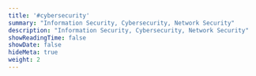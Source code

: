 ```yaml
---
title: '#cybersecurity'
summary: "Information Security, Cybersecurity, Network Security"
description: "Information Security, Cybersecurity, Network Security"
showReadingTime: false
showDate: false
hideMeta: true
weight: 2
---
```

